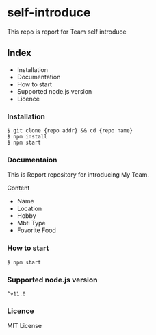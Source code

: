 # self-introduce

This repo is report for Team self introduce


## Index

- Installation
- Documentation
- How to start
- Supported node.js version
- Licence


### Installation

```shall
$ git clone {repo addr} && cd {repo name}
$ npm install
$ npm start
```

### Documentaion
This is Report repository for introducing My Team.

Content

- Name
- Location
- Hobby
- Mbti Type
- Fovorite Food


### How to start

`$ npm start`

### Supported node.js version

`^v11.0`

### Licence

MIT License



